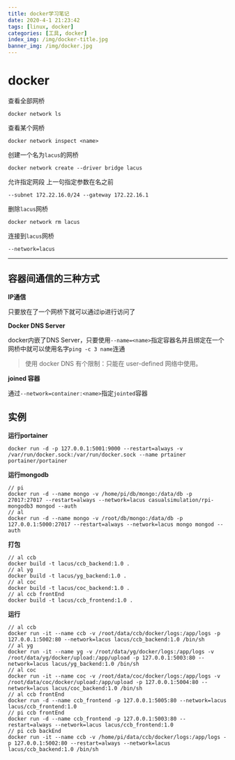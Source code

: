 ```yaml
---
title: docker学习笔记
date: 2020-4-1 21:23:42
tags: [linux, docker]
categories: [工具, docker]
index_img: /img/docker-title.jpg
banner_img: /img/docker.jpg
---
```

# docker
查看全部网桥
```
docker network ls
```
查看某个网桥
```
docker network inspect <name>
```
创建一个名为`lacus`的网桥
```
docker network create --driver bridge lacus
```
允许指定网段 上一句指定参数在名之前
```
--subnet 172.22.16.0/24 --gateway 172.22.16.1
```
删除`lacus`网桥
```
docker network rm lacus
```
连接到`lacus`网桥
```
--network=lacus
```
---
## 容器间通信的三种方式
**IP通信**

只要放在了一个网桥下就可以通过ip进行访问了

**Docker DNS Server**

docker内嵌了DNS Server，只要使用`--name=<name>`指定容器名并且绑定在一个网桥中就可以使用名字`ping -c 3 name`连通
> 使用 docker DNS 有个限制：只能在 user-defined 网络中使用。

**joined 容器**

通过`--network=container:<name>`指定`jointed`容器

## 实例
**运行portainer**
```
docker run -d -p 127.0.0.1:5001:9000 --restart=always -v /var/run/docker.sock:/var/run/docker.sock --name prtainer  portainer/portainer
```
**运行mongodb**
```
// pi
docker run -d --name mongo -v /home/pi/db/mongo:/data/db -p 27017:27017 --restart=always --network=lacus casualsimulation/rpi-mongodb3 mongod --auth
// al
docker run -d --name mongo -v /root/db/mongo:/data/db -p 127.0.0.1:5000:27017 --restart=always --network=lacus mongo mongod --auth
```
**打包**
```
// al ccb
docker build -t lacus/ccb_backend:1.0 .
// al yg
docker build -t lacus/yg_backend:1.0 .
// al coc
docker build -t lacus/coc_backend:1.0 .
// al ccb frontEnd
docker build -t lacus/ccb_frontend:1.0 .
```
**运行**
```
// al ccb
docker run -it --name ccb -v /root/data/ccb/docker/logs:/app/logs -p 127.0.0.1:5002:80 --network=lacus lacus/ccb_backend:1.0 /bin/sh
// al yg
docker run -it --name yg -v /root/data/yg/docker/logs:/app/logs -v /root/data/yg/docker/upload:/app/upload -p 127.0.0.1:5003:80 --network=lacus lacus/yg_backend:1.0 /bin/sh
// al coc
docker run -it --name coc -v /root/data/coc/docker/logs:/app/logs -v /root/data/coc/docker/upload:/app/upload -p 127.0.0.1:5004:80 --network=lacus lacus/coc_backend:1.0 /bin/sh
// al ccb frontEnd
docker run -d --name ccb_frontend -p 127.0.0.1:5005:80 --network=lacus lacus/ccb_frontend:1.0
// pi ccb frontEnd
docker run -d --name ccb_frontend -p 127.0.0.1:5003:80 --restart=always --network=lacus lacus/ccb_frontend:1.0
// pi ccb backEnd
docker run -it --name ccb -v /home/pi/data/ccb/docker/logs:/app/logs -p 127.0.0.1:5002:80 --restart=always --network=lacus lacus/ccb_backend:1.0 /bin/sh
```